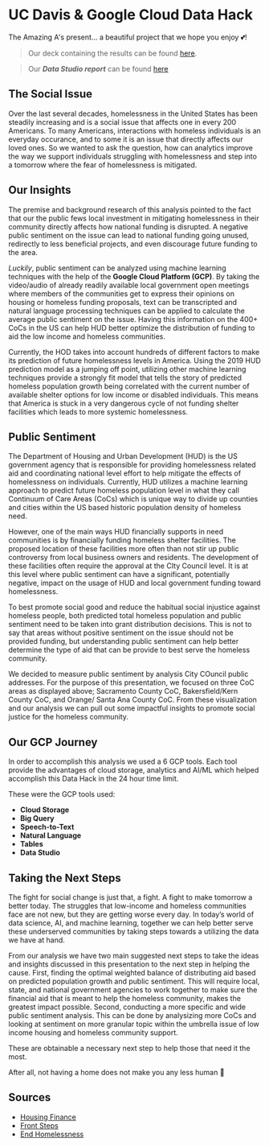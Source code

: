 # UC Davis & Google Cloud Data Hack
The Amazing A's present... a beautiful project that we hope you enjoy :two_hearts:!

> Our deck containing the results can be found [here](https://docs.google.com/presentation/d/1GHAn7mJwcziCJKoNjoPT1itJP-0fwEBp_LWq4GeAeYE/edit?usp=sharing).

> Our ***Data Studio report*** can be found [here](https://datastudio.google.com/reporting/bc6d3174-ddf1-4f4e-b446-8191fefdce91)

## The Social Issue
Over the last several decades, homelessness in the United States has been steadily increasing and is a social issue that affects one in every 200 Americans. To many Americans, interactions with homeless individuals is an everyday occurance, and to some it is an issue that directly affects our loved ones. So we wanted to ask the question, how can analytics improve the way we support individuals struggling with homelessness and step into a tomorrow where the fear of homelessness is mitigated.

## Our Insights
The premise and background research of this analysis pointed to the fact that our the public fews local investment in mitigating homelessness in their community directly affects how national funding is disrupted. A negative public sentiment on the issue can lead to national funding going unused, redirectly to less beneficial projects, and even discourage future funding to the area. 

*Luckily*, public sentiment can be analyzed using machine learning techniques with the help of the **Google Cloud Platform (GCP)**. By taking the video/audio of already readily available local government open meetings where members of the communities get to express their opinions on housing or homeless funding proposals, text can be transcripted and natural language processing techniques can be applied to calculate the average public sentiment on the issue. Having this information on the 400+ CoCs in the US can help HUD better optimize the distribution of funding to aid the low income and homeless communities. 

Currently, the HOD takes into account hundreds of different factors to make its prediction of future homelessness levels in America. Using the 2019 HUD prediction model as a jumping off point, utilizing other machine learning techniques provide a strongly fit model that tells the story of predicted homeless population growth being correlated with the current number of available shelter options for low income or disabled individuals. This means that America is stuck in a very dangerous cycle of not funding shelter facilities which leads to more systemic homelessness. 

## Public Sentiment
The Department of Housing and Urban Development (HUD) is the US government agency that is responsible for providing homelessness related aid and coordinating national level effort to help mitigate the effects of homelessness on individuals. Currently, HUD utilizes a machine learning approach to predict future homeless population level in what they call Continuum of Care Areas (CoCs) which is unique way to divide up counties and cities within the US based historic population density of homeless need. 

However, one of the main ways HUD financially supports in need communities is by financially funding homeless shelter facilities. The proposed location of these facilities more often than not stir up public controversy from local business owners and residents. The development of these facilities often require the approval at the CIty Council level. It is at this level where public sentiment can have a significant, potentially negative, impact on the usage of HUD and local government funding toward homelessness. 

To best promote social good and reduce the habitual social injustice against homeless people, both predicted total homeless population and public sentiment need to be taken into grant distribution decisions. This is not to say that areas without positive sentiment on the issue should not be provided funding, but understanding public sentiment can help better determine the type of aid that can be provide to best serve the homeless community.

We decided to measure public sentiment by analysis City COuncil public addresses. For the purpose of this presentation, we focused on three CoC areas as displayed above; Sacramento County CoC, Bakersfield/Kern County CoC, and Orange/ Santa Ana County CoC. From these visualization and our analysis we can pull out some impactful insights to promote social justice for the homeless community.



## Our GCP Journey
In order to accomplish this analysis we used a 6 GCP tools. Each tool provide the advantages of cloud storage, analytics and AI/ML which helped accomplish this Data Hack in the 24 hour time limit.

These were the GCP tools used:
- **Cloud Storage**
- **Big Query**
- **Speech-to-Text**
- **Natural Language**
- **Tables**
- **Data Studio**

## Taking the Next Steps
The fight for social change is just that, a fight. A fight to make tomorrow a better today. The struggles that low-income and homeless communities face are not new, but they are getting worse every day. In today’s world of data science, AI, and machine learning, together we can help better serve these underserved communities by taking steps towards a utilizing the data we have at hand. 

From our analysis we have two main suggested next steps to take the ideas and insights discussed in this presentation to the next step in helping the cause. First, finding the optimal weighted balance of distributing aid based on predicted population growth and public sentiment. This will require local, state, and national government agencies to work together to make sure the financial aid that is meant to help the homeless community, makes the greatest impact possible. Second, conducting a more specific and wide public sentiment analysis. This can be done by analysizing more CoCs and looking at sentiment on more granular topic within the umbrella issue of low income housing and homeless community support.

These are obtainable a necessary next step to help those that need it the most. 

After all, not having a home does not make you any less human :yellow_heart: 

## Sources
-  [Housing Finance](https://www.housingfinance.com/news/study-more-americans-are-homeless_o)
- [Front Steps](https://www.frontsteps.org/u-s-homelessness-facts/#:~:text=U.S.%20Homelessness%20Facts%20%2D%20Front%20Steps&text=The%20National%20Alliance%20to%20End,disabled%20and%20unable%20to%20work)
- [End Homelessness](https://endhomelessness.org/resource/changes-in-the-hud-definition-of-homeless/#:~:text=Changes%20in%20the%20HUD%20Definition%20of%20%E2%80%9CHomeless%E2%80%9D,-January%2018%2C%202012&text=The%20new%20definition%20includes%20four,institution%20where%20they%20temporarily%20resided)

